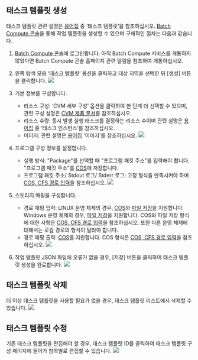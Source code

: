 ## 태스크 템플릿 생성

태스크 템플릿 관련 설명은 [용어집]() 중 ‘태스크 템플릿’을 참조하십시오. [Batch Compute 콘솔]()을 통해 작업 템플릿을 생성할 수 있으며 구체적인 절차는 다음과 같습니다.
1. [ Batch Compute 콘솔]()에 로그인합니다. 아직 Batch Compute 서비스를 개통하지 않았다면 Batch Compute 콘솔 홈페이지 관련 알림을 참조하여 개통하십시오.

2. 왼쪽 탐색 모음 ‘태스크 템플릿’ 옵션을 클릭하고 대상 지역을 선택한 뒤 [생성] 버튼을 클릭합니다.
![](https://mc.qcloudimg.com/static/img/b6d89f6a4b4e0c8cc0469606948b8e41/image.jpg)

3. 기본 정보를 구성합니다.
   - 리소스 구성: ‘CVM 세부 구성’ 옵션을 클릭하여 한 단계 더 선택할 수 있으며, 관련 구성 설명은 [CVM 제품 문서](https://intl.cloud.tencent.com/document/product/213)를 참조하십시오. 
   - 리소스 수량: 동시 발생 실행 태스크를 결정하는 리소스 수이며 관련 설명은 [용어집](https://intl.cloud.tencent.com/document/product/599/10396) 중 ‘태스크 인스턴스’를 참조하십시오.
   - 이미지: 관련 설명은 [용어집](https://intl.cloud.tencent.com/document/product/599/10396) '이미지'를 참조하십시오.
   ![](https://mc.qcloudimg.com/static/img/2e4c9a7879539ae70b907f669e4a8b78/image.jpg)

4. 프로그램 구성 정보를 설정합니다.
   - 실행 방식: "Package"를 선택할 때 "프로그램 패킷 주소"를 입력해야 합니다. "프로그램 패킷 주소"를 [COS](https://intl.cloud.tencent.com/document/product/436)에 저장합니다.
   - 프로그램 패킷 주소/ Stdout 로그/ Stderr 로그: 고정 형식을 만족시켜야 하며 [COS, CFS 경로 입력]()을 참조하십시오.
![](https://mc.qcloudimg.com/static/img/ed418b2351814d567c0beceb3183ec9d/image.jpg)

5. 스토리지 매핑을 구성합니다.
   - 경로 매핑 입력: LINUX 운영 체제의 경우, [COS](https://intl.cloud.tencent.com/document/product/436)와 [파일 저장](https://intl.cloud.tencent.com/document/product/582)을 지원합니다. Windows 운영 체제의 경우, [파일 저장](https://intl.cloud.tencent.com/document/product/582)을 지원합니다. COS와 파일 저장 형식에 대한 사항은 [COS, CFS 경로 입력]()을 참조하십시오. 또한 다른 운영 체제에 대해서는 로컬 경로의 형식이 달라야 합니다.
   - 경로 매핑 출력: [COS](https://intl.cloud.tencent.com/document/product/436)를 지원합니다. COS 형식은 [COS, CFS 경로 입력]()을 참조하십시오.
   ![](https://mc.qcloudimg.com/static/img/b86945c2ee04dcb89d1ce9aa2a62955c/image.jpg)

6. 작업 템플릿 JSON 파일에 오류가 없을 경우, [저장] 버튼을 클릭하여 태스크 템플릿 생성을 완료합니다.
![](https://mc.qcloudimg.com/static/img/779bfc1f07af787612d2fb1db5ce70d1/image.jpg)

## 태스크 템플릿 삭제
더 이상 태스크 템플릿을 사용할 필요가 없을 경우, 태스크 템플릿 리스트에서 삭제할 수 있습니다.
![](https://mc.qcloudimg.com/static/img/9d207da685ef89b75a93818851f5050f/image.jpg)

## 태스크 템플릿 수정
기존 태스크 템플릿을 편집해야 할 경우, 태스크 템플릿 ID를 클릭하여 태스크 템플릿 구성 페이지에 들어가 항목별로 편집할 수 있습니다.
![](https://mc.qcloudimg.com/static/img/bab3f74591f80db4022716f897d57893/image.jpg)

